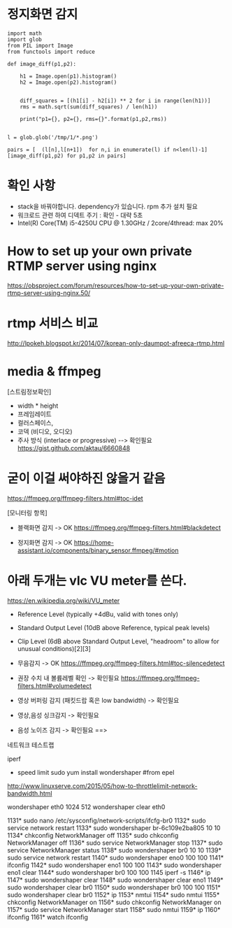 # 정지화면 감지

    import math
    import glob
    from PIL import Image
    from functools import reduce

    def image_diff(p1,p2):

        h1 = Image.open(p1).histogram()
        h2 = Image.open(p2).histogram()


        diff_squares = [(h1[i] - h2[i]) ** 2 for i in range(len(h1))]
        rms = math.sqrt(sum(diff_squares) / len(h1))

        print("p1={}, p2={}, rms={}".format(p1,p2,rms))

    
    l = glob.glob('/tmp/1/*.png')

    pairs = [  (l[n],l[n+1])  for n,i in enumerate(l) if n<len(l)-1]
    [image_diff(p1,p2) for p1,p2 in pairs]    



# 확인 사항
- stack을 바꿔야합니다. dependency가 있습니다. rpm 추가 설치 필요
- 워크로드 관련 하여 디덱트 주기 : 확인 - 대략 5초
- Intel(R) Core(TM) i5-4250U CPU @ 1.30GHz / 2core/4thread: max 20%

# How to set up your own private RTMP server using nginx
<https://obsproject.com/forum/resources/how-to-set-up-your-own-private-rtmp-server-using-nginx.50/>

# rtmp 서비스 비교
<http://lpokeh.blogspot.kr/2014/07/korean-only-daumpot-afreeca-rtmp.html>

# media & ffmpeg

[스트림정보확인]
- width * height
- 프레임레이트
- 컬러스페이스,
- 코덱 (비디오, 오디오)
- 주사 방식 (interlace or progressive) --> 확인필요
https://gist.github.com/aktau/6660848

# 굳이 이걸 써야하진 않을거 같음
https://ffmpeg.org/ffmpeg-filters.html#toc-idet

[모니터링 항목]
- 블랙화면 감지 -> OK
https://ffmpeg.org/ffmpeg-filters.html#blackdetect

- 정지화면 감지 -> OK
https://home-assistant.io/components/binary_sensor.ffmpeg/#motion



# 아래 두개는 vlc VU meter를 쓴다.
https://en.wikipedia.org/wiki/VU_meter
- Reference Level (typically +4dBu, valid with tones only)
- Standard Output Level (10dB above Reference, typical peak levels)
- Clip Level (6dB above Standard Output Level, "headroom" to allow for unusual conditions)[2][3]

- 무음감지 -> OK
https://ffmpeg.org/ffmpeg-filters.html#toc-silencedetect

- 권장 수치 내 볼륨레벨 확인 -> 확인필요
https://ffmpeg.org/ffmpeg-filters.html#volumedetect


- 영상 버퍼링 감지 (패킷드랍 혹은 low bandwidth) -> 확인필요
- 영상,음성 싱크감지 -> 확인필요
- 음성 노이즈 감지 -> 확인필요
==> 

네트워크 테스트랩

iperf

- speed limit
sudo yum install wondershaper
#from epel

http://www.linuxserve.com/2015/05/how-to-throttlelimit-network-bandwidth.html

wondershaper eth0 1024 512 
wondershaper clear eth0 

 1131* sudo nano /etc/sysconfig/network-scripts/ifcfg-br0
 1132* sudo service network restart
 1133* sudo wondershaper br-6c109e2ba805 10 10
 1134* chkconfig NetworkManager off
 1135* sudo chkconfig NetworkManager off
 1136* sudo service NetworkManager stop
 1137* sudo service NetworkManager status
 1138* sudo wondershaper br0 10 10
 1139* sudo service network restart
 1140* sudo wondershaper eno0 100 100
 1141* ifconfig
 1142* sudo wondershaper eno1 100 100
 1143* sudo wondershaper eno1 clear
 1144* sudo wondershaper br0 100 100
 1145  iperf -s
 1146* ip
 1147* sudo wondershaper clear
 1148* sudo wondershaper clear eno1
 1149* sudo wondershaper clear br0
 1150* sudo wondershaper br0 100 100
 1151* sudo wondershaper clear br0
 1152* ip
 1153* nmtui
 1154* sudo nmtui
 1155* chkconfig NetworkManager on
 1156* sudo chkconfig NetworkManager on
 1157* sudo service  NetworkManager start
 1158* sudo nmtui
 1159* ip
 1160* ifconfig
 1161* watch ifconfig

